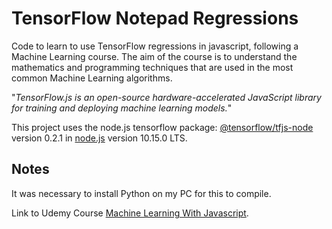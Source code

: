 # TensorFlow Notepad Regressions

Code to learn to use TensorFlow regressions in javascript, following a Machine Learning course. The aim of the course is to understand the mathematics and programming techniques that are used in the most common Machine Learning algorithms.

"_TensorFlow.js is an open-source hardware-accelerated JavaScript library for training and deploying machine learning models._"

This project uses the node.js tensorflow package: [@tensorflow/tfjs-node](https://www.npmjs.com/package/@tensorflow/tfjs-node) version 0.2.1 in [node.js](https://nodejs.org) version 10.15.0 LTS.

## Notes

It was necessary to install Python on my PC for this to compile.

Link to Udemy Course [Machine Learning With Javascript](https://www.udemy.com/machine-learning-with-javascript/learn/v4/content).